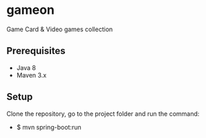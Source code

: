 # gameon
Game Card & Video games collection

## Prerequisites
 - Java 8
 - Maven 3.x
 
## Setup
 Clone the repository, go to the project folder and run the command:
 - $ mvn spring-boot:run
